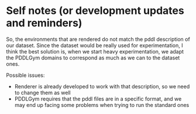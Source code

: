 # Self notes (or development updates and reminders)

So, the environments that are rendered do not match the pddl description of our dataset. Since the dataset would be really used for experimentation, I think the best solution is, when we start heavy experimentation, we adapt the PDDLGym domains to correspond as much as we can to the dataset ones.

Possible issues:

- Renderer is already developed to work with that description, so we need to change them as well
- PDDLGym requires that the pddl files are in a specific format, and we may end up facing some problems when trying to run the standard ones
